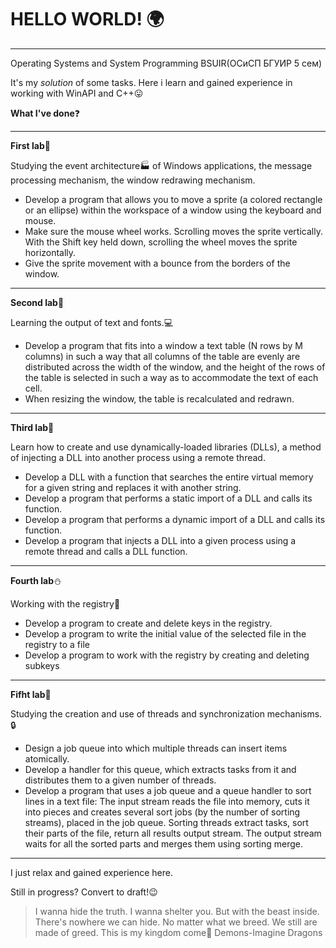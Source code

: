 # HELLO WORLD! :earth_africa:
**********
Operating Systems and System Programming BSUIR(ОСиСП БГУИР 5 сем)

It's my *solution* of some tasks. Here i learn and gained experience in working with WinAPI and C++:stuck_out_tongue:

**What I've done**:question:
**********
**First lab**:hamster:

Studying the event architecture:factory: of Windows applications, the message processing mechanism, the window redrawing mechanism.

- Develop a program that allows you to move a sprite (a colored rectangle or an ellipse) within the workspace of a window using the keyboard and mouse.
- Make sure the mouse wheel works. Scrolling moves the sprite vertically. With the Shift key held down, scrolling the wheel moves the sprite horizontally.
- Give the sprite movement with a bounce from the borders of the window.
**********
**Second lab**:whale2:

Learning the output of text and fonts.:computer:

- Develop a program that fits into a window a text table (N rows by M columns) in such a way that all columns of the table are evenly
are distributed across the width of the window, and the height of the rows of the table is selected in such a way as to accommodate the text of each cell.
- When resizing the window, the table is recalculated and redrawn.
**********
**Third lab**:dog:

Learn how to create and use dynamically-loaded libraries (DLLs), a method of injecting a DLL into another process using a remote thread.

- Develop a DLL with a function that searches the entire virtual memory for a given string and replaces it with another string.
- Develop a program that performs a static import of a DLL and calls its function.
- Develop a program that performs a dynamic import of a DLL and calls its function.
- Develop a program that injects a DLL into a given process using a remote thread and calls a DLL function.
**********
**Fourth lab**:snowman:

Working with the registry:floppy_disk:

- Develop a program to create and delete keys in the registry.
- Develop a program to write the initial value of the selected file in the registry to a file
- Develop a program to work with the registry by creating and deleting subkeys
**********
**Fifht lab**:koala:

Studying the creation and use of threads and synchronization mechanisms.:lock:

- Design a job queue into which multiple threads can insert items atomically.
- Develop a handler for this queue, which extracts tasks from it and distributes them to a given number of threads.
- Develop a program that uses a job queue and a queue handler to sort lines in a text file:
The input stream reads the file into memory, cuts it into pieces and creates several sort jobs (by the number of sorting streams),
placed in the job queue. Sorting threads extract tasks, sort their parts of the file, return all results
output stream. The output stream waits for all the sorted parts and merges them using sorting merge.
**********
I just relax and gained experience here.

Still in progress? Convert to draft!:wink:

>I wanna hide the truth. I wanna shelter you. But with the beast inside. There's nowhere we can hide. No matter what we breed. We still are made of greed. This is my kingdom come:microphone: Demons-Imagine Dragons

